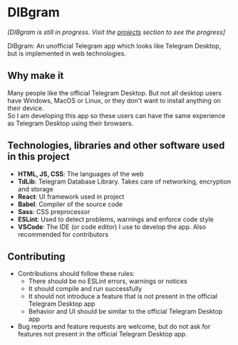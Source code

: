 # DIBgram

*[DIBgram is still in progress. Visit the [projects](https://github.com/DIBgram/DIBgram/projects?query=sort%3Acreated-asc) section to see the progress]*

DIBgram: An unofficial Telegram app which looks like Telegram Desktop, but is implemented in web technologies.

## Why make it

Many people like the official Telegram Desktop. But not all desktop users have Windows, MacOS or Linux, or they don't want to install anything on their device.  
So I am developing this app so these users can have the same experience as Telegram Desktop using their browsers.

## Technologies, libraries and other software used in this project

- **HTML, JS, CSS**: The languages of the web
- **TdLib**: Telegram Database Library. Takes care of networking, encryption and storage
- **React**: UI framework used in project
- **Babel**: Compiler of the source code
- **Sass**: CSS preprocessor
- **ESLint**: Used to detect problems, warnings and enforce code style
- **VSCode**: The IDE (or code editor) I use to develop the app. Also recommended for contributors

## Contributing

- Contributions should follow these rules:
  - There should be no ESLint errors, warnings or notices
  - It should compile and run successfully
  - It should not introduce a feature that is not present in the official Telegram Desktop app
  - Behavior and UI should be similar to the official Telegram Desktop app
- Bug reports and feature requests are welcome, but do not ask for features not present in the official Telegram Desktop app.
